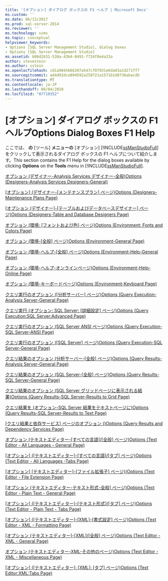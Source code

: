 ```yaml
---
title: '[オプション] ダイアログ ボックスの F1 ヘルプ | Microsoft Docs'
ms.custom: ''
ms.date: 06/13/2017
ms.prod: sql-server-2014
ms.reviewer: ''
ms.technology: ssms
ms.topic: conceptual
helpviewer_keywords:
- Options [SQL Server Management Studio], dialog boxes
- Options [SQL Server Management Studio]
ms.assetid: b98d2631-530a-43b4-8491-f724f8e4a23a
author: stevestein
ms.author: sstein
ms.openlocfilehash: cd1a9045666207a547cf07931e6da03a1d271ff7
ms.sourcegitcommit: ad4d92dce894592a259721a1571b1d8736abacdb
ms.translationtype: MT
ms.contentlocale: ja-JP
ms.lasthandoff: 08/04/2020
ms.locfileid: "87719352"
---
```

# <a name="options-dialog-boxes-f1-help"></a><span data-ttu-id="b668d-102">[オプション] ダイアログ ボックスの F1 ヘルプ</span><span class="sxs-lookup"><span data-stu-id="b668d-102">Options Dialog Boxes F1 Help</span></span>
  <span data-ttu-id="b668d-103">ここでは、 **の** [ツール] **メニューの** [オプション] [!INCLUDE[ssManStudioFull](../../includes/ssmanstudiofull-md.md)]をクリックして表示されるダイアログ ボックスの F1 ヘルプについて紹介します。</span><span class="sxs-lookup"><span data-stu-id="b668d-103">This section contains the F1 Help for the dialog boxes available by clicking **Options** on the **Tools** menu in [!INCLUDE[ssManStudioFull](../../includes/ssmanstudiofull-md.md)].</span></span>  
  
 [<span data-ttu-id="b668d-104">オプション &#40;デザイナー-Analysis Services デザイナー-全般&#41;</span><span class="sxs-lookup"><span data-stu-id="b668d-104">Options &#40;Designers-Analysis Services Designers-General&#41;</span></span>](options-designers-analysis-services-designers-general.md)  
  
 <span data-ttu-id="b668d-105">[[オプション] &#40;デザイナー-[メンテナンスプラン] ページ&#41;](options-designers-maintenance-plans-page.md)</span><span class="sxs-lookup"><span data-stu-id="b668d-105">[Options &#40;Designers-Maintenance Plans Page&#41;](options-designers-maintenance-plans-page.md)</span></span>  
  
 <span data-ttu-id="b668d-106">[[オプション &#40;デザイナー]-[テーブルおよびデータベースデザイナー] ページ&#41;](options-designers-table-and-database-designers-page.md)</span><span class="sxs-lookup"><span data-stu-id="b668d-106">[Options &#40;Designers-Table and Database Designers Page&#41;](options-designers-table-and-database-designers-page.md)</span></span>  
  
 <span data-ttu-id="b668d-107">[オプション &#40;環境: [フォントおよび色] ページ&#41;](options-environment-fonts-and-colors-page.md)</span><span class="sxs-lookup"><span data-stu-id="b668d-107">[Options &#40;Environment: Fonts and Colors Page&#41;](options-environment-fonts-and-colors-page.md)</span></span>  
  
 <span data-ttu-id="b668d-108">[オプション &#40;環境-[全般] ページ&#41;](../../integration-services/general-page-of-integration-services-designers-options.md)</span><span class="sxs-lookup"><span data-stu-id="b668d-108">[Options &#40;Environment-General Page&#41;](../../integration-services/general-page-of-integration-services-designers-options.md)</span></span>  
  
 <span data-ttu-id="b668d-109">[オプション &#40;環境-ヘルプ-[全般] ページ&#41;](options-environment-help-general-page.md)</span><span class="sxs-lookup"><span data-stu-id="b668d-109">[Options &#40;Environment-Help-General Page&#41;](options-environment-help-general-page.md)</span></span>  
  
 [<span data-ttu-id="b668d-110">オプション &#40;環境-ヘルプ-オンラインページ&#41;</span><span class="sxs-lookup"><span data-stu-id="b668d-110">Options &#40;Environment-Help-Online Page&#41;</span></span>](options-environment-help-online-page.md)  
  
 [<span data-ttu-id="b668d-111">オプション &#40;環境-キーボードページ&#41;</span><span class="sxs-lookup"><span data-stu-id="b668d-111">Options &#40;Environment-Keyboard Page&#41;</span></span>](options-environment-keyboard-page.md)  
  
 <span data-ttu-id="b668d-112">[クエリ実行のオプション &#40;[分析サーバー] ページ&#41;](../../database-engine/options-query-execution-analysis-server-general-page.md)</span><span class="sxs-lookup"><span data-stu-id="b668d-112">[Options &#40;Query Execution-Analysis Server-General Page&#41;](../../database-engine/options-query-execution-analysis-server-general-page.md)</span></span>  
  
 <span data-ttu-id="b668d-113">[クエリ実行 &#40;オプション: SQL Server: [詳細設定] ページ&#41;](../../database-engine/options-query-execution-sql-server-advanced-page.md)</span><span class="sxs-lookup"><span data-stu-id="b668d-113">[Options &#40;Query Execution:SQL Server:Advanced Page&#41;](../../database-engine/options-query-execution-sql-server-advanced-page.md)</span></span>  
  
 [<span data-ttu-id="b668d-114">クエリ実行のオプション &#40;SQL Server ANSI ページ&#41;</span><span class="sxs-lookup"><span data-stu-id="b668d-114">Options &#40;Query Execution-SQL Server-ANSI Page&#41;</span></span>](../../database-engine/options-query-execution-sql-server-ansi-page.md)  
  
 <span data-ttu-id="b668d-115">[クエリ実行のオプション &#40;[SQL Server] ページ&#41;](../../database-engine/options-query-execution-sql-server-general-page.md)</span><span class="sxs-lookup"><span data-stu-id="b668d-115">[Options &#40;Query Execution-SQL Server-General Page&#41;](../../database-engine/options-query-execution-sql-server-general-page.md)</span></span>  
  
 <span data-ttu-id="b668d-116">[クエリ結果のオプション &#40;分析サーバー-[全般] ページ&#41;](../../database-engine/options-query-results-analysis-server-general-page.md)</span><span class="sxs-lookup"><span data-stu-id="b668d-116">[Options &#40;Query Results-Analysis Server-General Page&#41;](../../database-engine/options-query-results-analysis-server-general-page.md)</span></span>  
  
 <span data-ttu-id="b668d-117">[クエリ結果のオプション &#40;SQL Server-[全般] ページ&#41;](../../database-engine/options-query-results-sql-server-general-page.md)</span><span class="sxs-lookup"><span data-stu-id="b668d-117">[Options &#40;Query Results-SQL Server-General Page&#41;](../../database-engine/options-query-results-sql-server-general-page.md)</span></span>  
  
 [<span data-ttu-id="b668d-118">クエリ結果のオプション &#40;SQL Server グリッドページに表示される結果&#41;</span><span class="sxs-lookup"><span data-stu-id="b668d-118">Options &#40;Query Results-SQL Server-Results to Grid Page&#41;</span></span>](../../database-engine/options-query-results-sql-server-results-to-grid-page.md)  
  
 [<span data-ttu-id="b668d-119">クエリ結果を &#40;オプション-SQL Server 結果をテキストページに&#41;</span><span class="sxs-lookup"><span data-stu-id="b668d-119">Options &#40;Query Results-SQL Server-Results to Text Page&#41;</span></span>](../../database-engine/options-query-results-sql-server-results-to-text-page.md)  
  
 <span data-ttu-id="b668d-120">[[クエリ結果と依存サービス] ページのオプション &#40;&#41;](../../database-engine/options-query-results-and-dependency-services-page.md)</span><span class="sxs-lookup"><span data-stu-id="b668d-120">[Options &#40;Query Results and Dependency Services Page&#41;](../../database-engine/options-query-results-and-dependency-services-page.md)</span></span>  
  
 <span data-ttu-id="b668d-121">[オプション &#40;テキストエディター-[すべての言語]/[全般] ページ&#41;](../../database-engine/options-text-editor-all-languages-general-page.md)</span><span class="sxs-lookup"><span data-stu-id="b668d-121">[Options &#40;Text Editor - All Languages - General Page&#41;](../../database-engine/options-text-editor-all-languages-general-page.md)</span></span>  
  
 <span data-ttu-id="b668d-122">[[オプション] &#40;[テキストエディター]-[すべての言語]/[タブ] ページ&#41;](../../database-engine/options-text-editor-all-languages-tabs-page.md)</span><span class="sxs-lookup"><span data-stu-id="b668d-122">[Options &#40;Text Editor - All Languages -Tabs Page&#41;](../../database-engine/options-text-editor-all-languages-tabs-page.md)</span></span>  
  
 <span data-ttu-id="b668d-123">[[オプション] [テキストエディター]-[ファイル拡張子] ページ&#41;&#40;](../../database-engine/options-text-editor-file-extension-page.md)</span><span class="sxs-lookup"><span data-stu-id="b668d-123">[Options &#40;Text Editor - File Extension Page&#41;](../../database-engine/options-text-editor-file-extension-page.md)</span></span>  
  
 <span data-ttu-id="b668d-124">[[オプション &#40;テキストエディター-テキスト形式-全般] ページ&#41;](../../database-engine/options-text-editor-plain-text-general-page.md)</span><span class="sxs-lookup"><span data-stu-id="b668d-124">[Options &#40;Text Editor - Plain Text - General Page&#41;](../../database-engine/options-text-editor-plain-text-general-page.md)</span></span>  
  
 <span data-ttu-id="b668d-125">[[オプション] &#40;[テキストエディター]-[テキスト形式]/[タブ] ページ&#41;](../../database-engine/options-text-editor-plain-text-tabs-page.md)</span><span class="sxs-lookup"><span data-stu-id="b668d-125">[Options &#40;Text Editor - Plain Text - Tabs Page&#41;](../../database-engine/options-text-editor-plain-text-tabs-page.md)</span></span>  
  
 <span data-ttu-id="b668d-126">[[オプション] &#40;[テキストエディター]-[XML]-[書式設定] ページ&#41;](../../database-engine/options-text-editor-xml-formatting-page.md)</span><span class="sxs-lookup"><span data-stu-id="b668d-126">[Options &#40;Text Editor - XML - Formatting Page&#41;](../../database-engine/options-text-editor-xml-formatting-page.md)</span></span>  
  
 <span data-ttu-id="b668d-127">[[オプション &#40;テキストエディター]-[XML]/[全般] ページ&#41;](../../database-engine/options-text-editor-xml-general-page.md)</span><span class="sxs-lookup"><span data-stu-id="b668d-127">[Options &#40;Text Editor - XML - General Page&#41;](../../database-engine/options-text-editor-xml-general-page.md)</span></span>  
  
 [<span data-ttu-id="b668d-128">オプション &#40;テキストエディター-XML-その他のページ&#41;</span><span class="sxs-lookup"><span data-stu-id="b668d-128">Options &#40;Text Editor - XML - Miscellaneous Page&#41;</span></span>](../../database-engine/options-text-editor-xml-miscellaneous-page.md)  
  
 <span data-ttu-id="b668d-129">[[オプション] &#40;[テキストエディター]: [XML]: [タブ] ページ&#41;](../../database-engine/options-text-editor-xml-tabs-page.md)</span><span class="sxs-lookup"><span data-stu-id="b668d-129">[Options &#40;Text Editor:XML:Tabs Page&#41;](../../database-engine/options-text-editor-xml-tabs-page.md)</span></span>  
  
  
